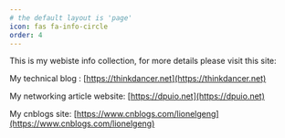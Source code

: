```yaml
---
# the default layout is 'page'
icon: fas fa-info-circle
order: 4
---
```


This is my webiste info collection, for more details please visit this site:

My technical blog : 
[https://thinkdancer.net](https://thinkdancer.net)

My networking article website: 
[https://dpuio.net](https://dpuio.net)

My cnblogs site:
[https://www.cnblogs.com/lionelgeng](https://www.cnblogs.com/lionelgeng)